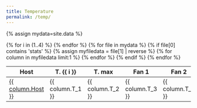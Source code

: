 ```yaml
---
title: Temperature
permalink: /temp/
---
```


{% assign mydata=site.data %}

<table>
    <thead>
        <th>Host</th>
        {% for i in (1..4) %}
            <th>T. {{ i }}</th>
        {% endfor %}
        <th>T. max</th>
        <th>Fan 1</th>
        <th>Fan 2</th>
    </thead>
    {% for file in mydata %}
        {% if file[0] contains 'stats'  %}
            {% assign myfiledata = file[1] | reverse %}
            {% for column in myfiledata limit:1 %}
            <tbody>
                <tr>
                    <td><a href="/hist/{{ column.Host }}temp">{{ column.Host }}</a></td>
                    <td>{{ column.T_1 }}</td>
                    <td>{{ column.T_2 }}</td>
                    <td>{{ column.T_3 }}</td>
                    <td>{{ column.T_4 }}</td>    
                    <td>{{ column.T_max }}</td>
                    <td>{{ column.Fan_1 }}</td>
                    <td>{{ column.Fan_2 }}</td>
                </tr> 
            </tbody>
            {% endfor %}
        {% endif %}
    {% endfor %}
</table>

